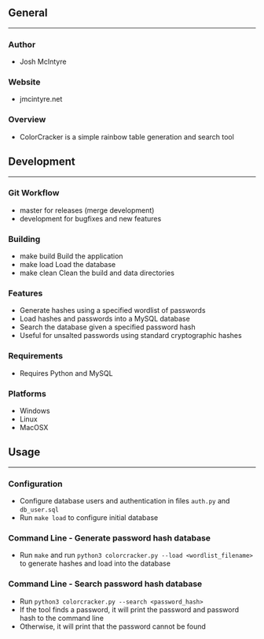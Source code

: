 ## General
____________

### Author
* Josh McIntyre

### Website
* jmcintyre.net

### Overview
* ColorCracker is a simple rainbow table generation and search tool

## Development
________________

### Git Workflow
* master for releases (merge development)
* development for bugfixes and new features

### Building
* make build
Build the application
* make load
Load the database
* make clean
Clean the build and data directories

### Features
* Generate hashes using a specified wordlist of passwords
* Load hashes and passwords into a MySQL database
* Search the database given a specified password hash
* Useful for unsalted passwords using standard cryptographic hashes

### Requirements
* Requires Python and MySQL

### Platforms
* Windows
* Linux
* MacOSX

## Usage
____________

### Configuration
* Configure database users and authentication in files `auth.py` and `db_user.sql`
* Run `make load` to configure initial database

### Command Line - Generate password hash database
* Run `make` and run `python3 colorcracker.py --load <wordlist_filename>` to generate hashes and load into the database

### Command Line - Search password hash database
* Run `python3 colorcracker.py --search <password_hash>`
* If the tool finds a password, it will print the password and password hash to the command line
* Otherwise, it will print that the password cannot be found

